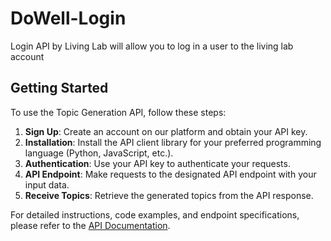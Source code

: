# DoWell-Login
Login API by Living Lab will allow you to log in a user to the living lab account

## Getting Started

To use the Topic Generation API, follow these steps:

1. **Sign Up**: Create an account on our platform and obtain your API key.
2. **Installation**: Install the API client library for your preferred programming language (Python, JavaScript, etc.).
3. **Authentication**: Use your API key to authenticate your requests.
4. **API Endpoint**: Make requests to the designated API endpoint with your input data.
5. **Receive Topics**: Retrieve the generated topics from the API response.

For detailed instructions, code examples, and endpoint specifications, please refer to the [API Documentation](https://documenter.getpostman.com/view/23812562/2s93zB62CF).
